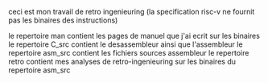 ceci est mon travail de retro ingenieuring (la specification risc-v ne fournit pas les binaires des instructions)

le repertoire man contient les pages de manuel que j'ai ecrit sur les binaires
le repertoire C_src contient le desassembleur ainsi que l'assembleur
le repertoire asm_src contient les fichiers sources assembleur
le repertoire retro contient mes analyses de retro-ingenieuring sur les binaires du repertoire asm_src